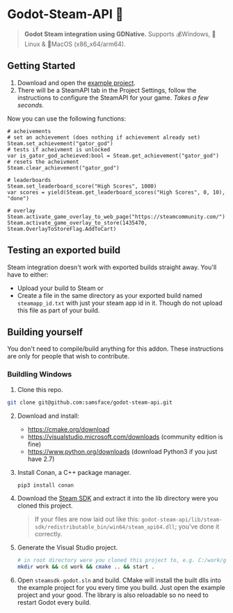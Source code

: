 # Godot-Steam-API 💨

> **Godot Steam integration using GDNative.** Supports 💰Windows, 🐧Linux & 🍏MacOS (x86_x64/arm64).

## Getting Started
1. Download and open the [example project](https://github.com/samsface/godot-steam-api/archive/refs/heads/master.zip).
2. There will be a SteamAPI tab in the Project Settings, follow the instructions to configure the SteamAPI for your game. *Takes a few seconds.*

Now you can use the following functions:
```gdscript
# acheivements
# set an achievement (does nothing if achievement already set)
Steam.set_achievement("gator_god")
# tests if acheivment is unlocked
var is_gator_god_acheieved:bool = Steam.get_achievement("gator_god")
# resets the acheivment
Steam.clear_achievement("gator_god")

# leaderboards
Steam.set_leaderboard_score("High Scores", 1000)
var scores = yield(Steam.get_leaderboard_scores("High Scores", 0, 10), "done")

# overlay
Steam.activate_game_overlay_to_web_page("https://steamcommunity.com/")
Steam.activate_game_overlay_to_store(1435470, Steam.OverlayToStoreFlag.AddToCart)
```

## Testing an exported build

Steam integration doesn't work with exported builds straight away. You'll have to either:
- Upload your build to Steam or
- Create a file in the same directory as your exported build named `steamapp_id.txt` with just your steam app id in it. Though do not upload this file as part of your build.

## Building yourself

You don't need to compile/build anything for this addon. These instructions are only for people that wish to contribute.

### Buildling Windows

1. Clone this repo.
  ``` sh
  git clone git@github.com:samsface/godot-steam-api.git
  ```

2. Download and install:
    - https://cmake.org/download
    - https://visualstudio.microsoft.com/downloads (community edition is fine)
    - https://www.python.org/downloads (download Python3 if you just have 2.7)

3. Install Conan, a C++ package manager.
    ``` sh
    pip3 install conan
    ```

4. Download the [Steam SDK](https://partner.steamgames.com/downloads/steamworks_sdk_152.zip) and extract it into the lib directory were you cloned this project.
    > If your files are now laid out like this: `godot-steam-api/lib/steam-sdk/redistributable_bin/win64/steam_api64.dll`; you've done it correctly. 

5. Generate the Visual Studio project.
    ```sh
    # in root directory were you cloned this project to, e.g. C:/work/godot-steam-api
    mkdir work && cd work && cmake .. && start .
    ```

6. Open `steamsdk-godot.sln` and build. CMake will install the built dlls into the example project for you every time you build. Just open the example project and your good. The library is also reloadable so no need to restart Godot every build.
